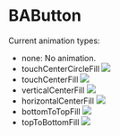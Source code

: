 # BAButton

Current animation types:

* none: No animation.
* touchCenterCircleFill
    ![](AnimationGif/TouchCenterCircleFill.gif)
* touchCenterFill
    ![](AnimationGif/TouchCenterFill.gif)
* verticalCenterFill
    ![](AnimationGif/VerticalCenterFill.gif)
* horizontalCenterFill
    ![](AnimationGif/HorizontalCenterFill.gif)
* bottomToTopFill
    ![](AnimationGif/BottomToTopFill.gif)
* topToBottomFill
    ![](AnimationGif/TopToBottomFill.gif)

